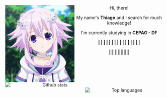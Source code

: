 <div align="center">

<img src="./img/neptune.gif" width="220px" align="left">
Hi, there!

My name's **Thiago** and I search for much knowledge!

I'm currently studying in **CEPAG - DF**

**| | | | | | | | | | | | | | | |**
<br>

<img alt="Github stats" align="left" width="300px" src="https://github-readme-stats.vercel.app/api?username=ThiaudioTT&count_private=true&show_icons=true&theme=chartreuse-dark">

||||||||||||||
<img alt="Top languages" width="250" align="right" src="https://github-readme-stats.vercel.app/api/top-langs/?username=ThiaudioTT&layout=compact&theme=chartreuse-dark">


</div>